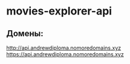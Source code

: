 # movies-explorer-api
## Домены:
http://api.andrewdiploma.nomoredomains.xyz
https://api.andrewdiploma.nomoredomains.xyz
